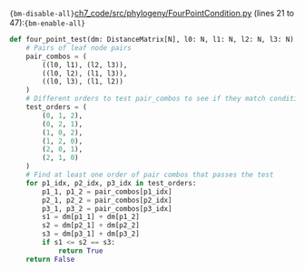 `{bm-disable-all}`[ch7_code/src/phylogeny/FourPointCondition.py](ch7_code/src/phylogeny/FourPointCondition.py) (lines 21 to 47):`{bm-enable-all}`

```python
def four_point_test(dm: DistanceMatrix[N], l0: N, l1: N, l2: N, l3: N) -> bool:
    # Pairs of leaf node pairs
    pair_combos = (
        ((l0, l1), (l2, l3)),
        ((l0, l2), (l1, l3)),
        ((l0, l3), (l1, l2))
    )
    # Different orders to test pair_combos to see if they match conditions
    test_orders = (
        (0, 1, 2),
        (0, 2, 1),
        (1, 0, 2),
        (1, 2, 0),
        (2, 0, 1),
        (2, 1, 0)
    )
    # Find at least one order of pair combos that passes the test
    for p1_idx, p2_idx, p3_idx in test_orders:
        p1_1, p1_2 = pair_combos[p1_idx]
        p2_1, p2_2 = pair_combos[p2_idx]
        p3_1, p3_2 = pair_combos[p3_idx]
        s1 = dm[p1_1] + dm[p1_2]
        s2 = dm[p2_1] + dm[p2_2]
        s3 = dm[p3_1] + dm[p3_2]
        if s1 <= s2 == s3:
            return True
    return False
```